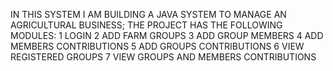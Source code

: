 IN THIS SYSTEM I AM BUILDING A JAVA SYSTEM TO MANAGE AN AGRICULTURAL BUSINESS;
THE PROJECT HAS THE FOLLOWING MODULES:
1 LOGIN
2 ADD FARM GROUPS
3 ADD GROUP MEMBERS
4 ADD MEMBERS CONTRIBUTIONS
5 ADD GROUPS CONTRIBUTIONS
6 VIEW REGISTERED GROUPS
7 VIEW GROUPS AND MEMBERS CONTRIBUTIONS 
